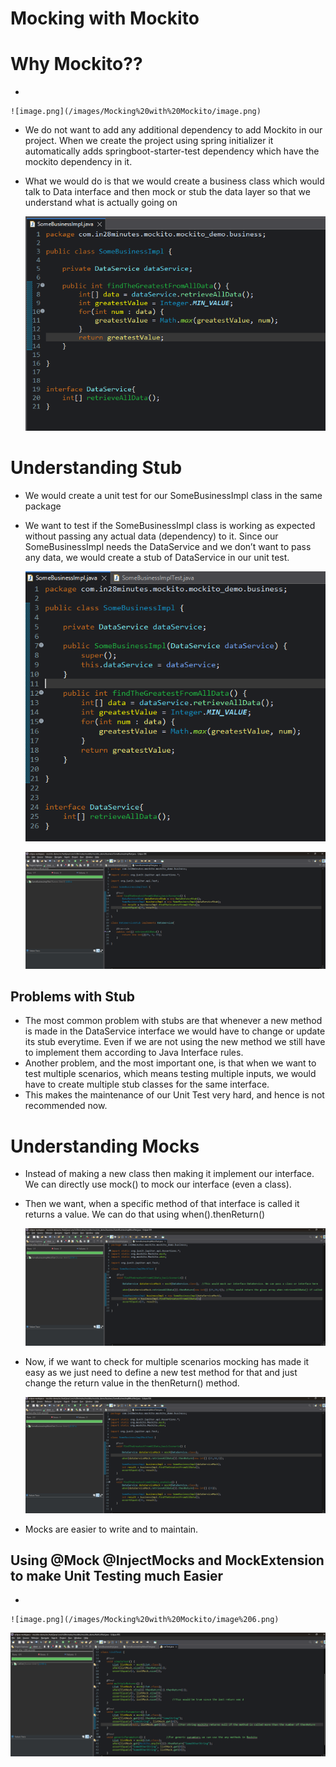 # Mocking with Mockito

# Why Mockito??

- 
    
    ![image.png](/images/Mocking%20with%20Mockito/image.png)
    

- We do not want to add any additional dependency to add Mockito in our project. When we create the project using spring initializer it automatically adds springboot-starter-test dependency which have the mockito dependency in it.
- What we would do is that we would create a business class which would talk to Data interface and then mock or stub the data layer so that we understand what is actually going on
    
    ![image.png](/images/Mocking%20with%20Mockito/image%201.png)
    

# Understanding Stub

- We would create a unit test for our SomeBusinessImpl class in the same package
- We want to test if the SomeBusinessImpl class is working as expected without passing any actual data (dependency) to it. Since our SomeBusinessImpl needs the DataService and we don’t want to pass any data, we would create a stub of DataService in our unit test.
    
    ![image.png](/images/Mocking%20with%20Mockito/image%202.png)
    
    ![image.png](/images/Mocking%20with%20Mockito/image%203.png)
    

## Problems with Stub

- The most common problem with stubs are that whenever a new method is made in the DataService interface we would have to change or update its stub everytime. Even if we are not using the new method we still have to implement them according to Java Interface rules.
- Another problem, and the most important one, is that when we want to test multiple scenarios, which means testing multiple inputs, we would have to create multiple stub classes for the same interface.
- This makes the maintenance of our Unit Test very hard, and hence is not recommended now.

# Understanding Mocks

- Instead of making a new class then making it implement our interface. We can directly use mock() to mock our interface (even a class).
- Then we want, when a specific method of that interface is called it returns a value. We can do that using when().thenReturn()
    
    ![image.png](/images/Mocking%20with%20Mockito/image%204.png)
    

- Now, if we want to check for multiple scenarios mocking has made it easy as we just need to define a new test method for that and just change the return value in the thenReturn() method.
    
    ![image.png](/images/Mocking%20with%20Mockito/image%205.png)
    

- Mocks are easier to write and to maintain.

## Using @Mock @InjectMocks and MockExtension to make Unit Testing much Easier

- 
    
    ![image.png](/images/Mocking%20with%20Mockito/image%206.png)
    

![image.png](/images/Mocking%20with%20Mockito/image%207.png)